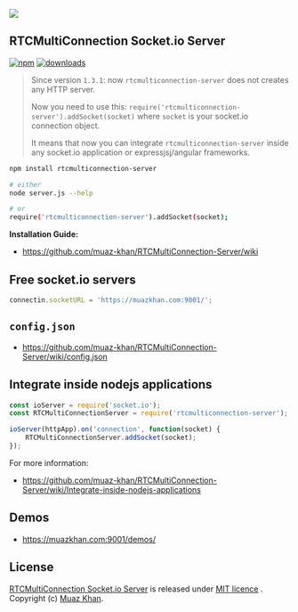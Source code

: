 <a href="https://www.rtcmulticonnection.org/"><img src="https://i.imgur.com/MFfRBSM.png" /></a>

## RTCMultiConnection Socket.io Server

[![npm](https://img.shields.io/npm/v/rtcmulticonnection-server.svg)](https://npmjs.org/package/rtcmulticonnection-server) [![downloads](https://img.shields.io/npm/dm/rtcmulticonnection-server.svg)](https://npmjs.org/package/rtcmulticonnection-server)

> Since version `1.3.1`: now `rtcmulticonnection-server` does not creates any HTTP server.
> 
> Now you need to use this: `require('rtcmulticonnection-server').addSocket(socket)` where `socket` is your socket.io connection object.
> 
> It means  that now you can integrate `rtcmulticonnection-server` inside any socket.io application or expressjsj/angular frameworks.

```sh
npm install rtcmulticonnection-server

# either
node server.js --help

# or
require('rtcmulticonnection-server').addSocket(socket);
```

**Installation Guide:**

* https://github.com/muaz-khan/RTCMultiConnection-Server/wiki

## Free socket.io servers

```javascript
connectin.socketURL = 'https://muazkhan.com:9001/';
```

## `config.json`

* https://github.com/muaz-khan/RTCMultiConnection-Server/wiki/config.json

## Integrate inside nodejs applications

```javascript
const ioServer = require('socket.io');
const RTCMultiConnectionServer = require('rtcmulticonnection-server');

ioServer(httpApp).on('connection', function(socket) {
    RTCMultiConnectionServer.addSocket(socket);
});
```

For more information:

* https://github.com/muaz-khan/RTCMultiConnection-Server/wiki/Integrate-inside-nodejs-applications

## Demos

* https://muazkhan.com:9001/demos/

## License

[RTCMultiConnection Socket.io Server](https://github.com/muaz-khan/RTCMultiConnection-Server) is released under [MIT licence](https://github.com/muaz-khan/RTCMultiConnection/blob/master/LICENSE.md) . Copyright (c) [Muaz Khan](https://MuazKhan.com/).
